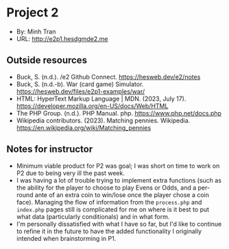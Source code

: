# Project 2
+ By: Minh Tran
+ URL: <http://e2p1.hesdgmde2.me>

## Outside resources
+ Buck, S. (n.d.). /e2 Github Connect. https://hesweb.dev/e2/notes
+ Buck, S. (n.d.-b). War (card game) Simulator. https://hesweb.dev/files/e2p1-examples/war/
+ HTML: HyperText Markup Language | MDN. (2023, July 17). https://developer.mozilla.org/en-US/docs/Web/HTML
+ The PHP Group. (n.d.). PHP Manual. php. https://www.php.net/docs.php 
+ Wikipedia contributors. (2023). Matching pennies. Wikipedia. https://en.wikipedia.org/wiki/Matching_pennies

## Notes for instructor
+ Minimum viable product for P2 was goal; I was short on time to work on P2 due to being very ill the past week.
+ I was having a lot of trouble trying to implement extra functions (such as the ability for the player to choose to play Evens or Odds, and a per-round ante of an extra coin to win/lose once the player chose a coin face). Managing the flow of information from the `process.php` and `index.php` pages still is complicated for me on where is it best to put what data (particularly conditionals) and in what form.
+ I'm personally dissatisfied with what I have so far, but I'd like to continue to refine it in the future to have the added functionality I originally intended when brainstorming in P1.
